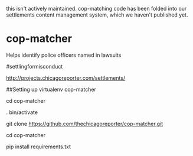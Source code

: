 this isn't actively maintained. cop-matching code has been folded into our settlements content management system, which we haven't published yet.

# cop-matcher
Helps identify police officers named in lawsuits

\#settlingformisconduct

http://projects.chicagoreporter.com/settlements/

##Setting up
virtualenv cop-matcher

cd cop-matcher

. bin/activate

git clone https://github.com/thechicagoreporter/cop-matcher.git

cd cop-matcher

pip install requirements.txt
